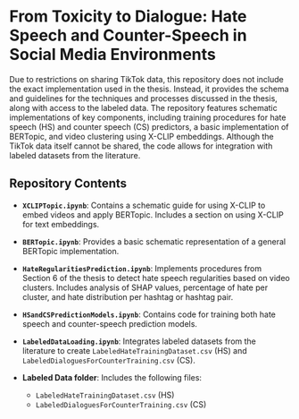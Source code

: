 # From Toxicity to Dialogue: Hate Speech and Counter-Speech in Social Media Environments

Due to restrictions on sharing TikTok data, this repository does not include the exact implementation used in the thesis. Instead, it provides the schema and guidelines for the techniques and processes discussed in the thesis, along with access to the labeled data. The repository features schematic implementations of key components, including training procedures for hate speech (HS) and counter speech (CS) predictors, a basic implementation of BERTopic, and video clustering using X-CLIP embeddings. Although the TikTok data itself cannot be shared, the code allows for integration with labeled datasets from the literature.

## Repository Contents

- **`XCLIPTopic.ipynb`**: Contains a schematic guide for using X-CLIP to embed videos and apply BERTopic. Includes a section on using X-CLIP for text embeddings.

- **`BERTopic.ipynb`**: Provides a basic schematic representation of a general BERTopic implementation.

- **`HateRegularitiesPrediction.ipynb`**: Implements procedures from Section 6 of the thesis to detect hate speech regularities based on video clusters. Includes analysis of SHAP values, percentage of hate per cluster, and hate distribution per hashtag or hashtag pair.

- **`HSandCSPredictionModels.ipynb`**: Contains code for training both hate speech and counter-speech prediction models.

- **`LabeledDataLoading.ipynb`**: Integrates labeled datasets from the literature to create `LabeledHateTrainingDataset.csv` (HS) and `LabeledDialoguesForCounterTraining.csv` (CS).

- **Labeled Data folder**: Includes the following files:
  - `LabeledHateTrainingDataset.csv` (HS)
  - `LabeledDialoguesForCounterTraining.csv` (CS)
  
